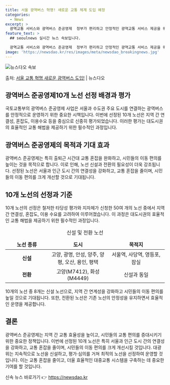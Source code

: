 ```yaml
---
title: 서울 광역버스 혁명! 새로운 교통 체계 도입 예정
categories:
  - News
excerpt: >
  광역교통 서비스와 광역버스 준공영제  정부가 편리하고 안정적인 광역교통 서비스 제공을 위해 광역버스 준공영제…
feature_text: >
  ## seoulnews 실시간 뉴스 속보입니다.

  광역교통 서비스와 광역버스 준공영제  정부가 편리하고 안정적인 광역교통 서비스 제공을 위해 광역버스 준공영제…
image: 'https://newsdao.kr/res/images/meta/newsdao_breakingnews.jpg'
---
```


![뉴스다오 속보](https://newsdao.kr/res/images/meta/newsdao_breakingnews.jpg)

<p>출처: <a href="https://newsdao.kr/4423" rel="dofollow">서울 교통 혁명 새로운 광역버스 도입!</a> | 뉴스다오</p>

<h2 data-ke-size="size26">광역버스 준공영제10개 노선 선정 배경과 평가</h2>
국토교통부의 광역버스 준공영제 사업은 서울과 수도권 주요 도시를 연결하는 광역버스를 안정적으로 운영하기 위한 중요한 시책입니다. 이번에 선정된 10개 노선은 지역 간 연결성, 혼잡도, 이용수요 등을 중심으로 신중히 평가되었습니다. 이러한 평가는 대도시권의 효율적인 교통 해법을 제공하기 위한 필수적인 과정입니다.

<h2 data-ke-size="size26">광역버스 준공영제의 목적과 기대 효과</h2>
광역버스 준공영제는 특히 출퇴근 시간대 교통 혼잡을 완화하고, 시민들의 이동 편의를 높이는 것을 목적으로 합니다. 이로 인해, 노선 신설과 전환의 필요성이 더욱 강조됩니다. 선정된 노선은 서울과 인근 도시 간의 연결성을 강화하고, 교통 혼잡을 줄이며, 시민들의 이동 편의를 크게 개선할 것으로 기대됩니다.

<h2 data-ke-size="size26">10개 노선의 선정과 기준</h2>
10개 노선의 선정은 철저한 타당성 평가와 지자체가 신청한 50여 개의 노선 중에서 지역 간 연결성, 혼잡도, 이용 수요를 고려하여 이루어졌습니다. 이 과정은 대도시권의 효율적인 교통 해법을 제공하기 위한 필수적인 과정입니다.

<p data-ke-size="size16"></p>
<table>
  <caption>신설 및 전환 노선</caption>
  <colgroup>
    <col width="150">
    <col width="200">
    <col width="200">
  </colgroup>
  <thead>
    <tr>
      <td style="text-align: center; height: 17px;"><b>노선 종류</b></td>
      <td style="text-align: center; height: 17px;"><b>도시</b></td>
      <td style="text-align: center; height: 17px;"><b>목적지</b></td>
    </tr>
  </thead>
  <tbody>
    <tr>
      <td style="text-align: center; height: 17px;"><b>신설</b></td>
      <td style="text-align: center; height: 17px;">고양, 광명, 안성, 양주, 양평, 오산, 용인, 평택</td>
      <td style="text-align: center; height: 17px;">서울역, 사당역, 영등포, 잠실</td>
    </tr>
    <tr>
      <td style="text-align: center; height: 17px;"><b>전환</b></td>
      <td style="text-align: center; height: 17px;">고양(M7412), 화성(M4449)</td>
      <td style="text-align: center; height: 17px;">신설과 동일</td>
    </tr>
  </tbody>
</table>
<p data-ke-size="size16"></p>

10개의 노선 중 8개는 신설 노선으로, 지역 간 연계성을 강화하고 시민들의 이동 편의를 높일 것으로 기대됩니다. 또한, 전환된 노선은 기존 노선의 안정성을 유지하면서 효율적인 운영을 제공합니다.

<h2 data-ke-size="size26">결론</h2>
광역버스 준공영제는 지역 간 교통 효율성을 높이고, 시민들의 교통 편의를 증대시키기 위한 중요한 정책입니다. 이번에 선정된 10개 노선은 특히 서울과 인근 도시 간의 연결성을 강화하고, 교통 혼잡을 줄이며, 시민들의 이동 편의를 크게 개선시킬 것입니다. 대광위는 지속적으로 노선을 신설하고, 평가·심의를 거쳐 최적의 노선을 선정하여 운영할 것입니다. 이는 교통 혼잡을 줄이고, 더울 효율적인 대중교통 시스템을 구축하는 데 중요한 기여를 할 것입니다. 

신속 뉴스 바로가기 👉 <a href="https://newsdao.kr" rel="dofollow">https://newsdao.kr</a>



